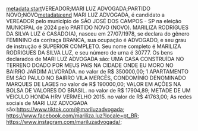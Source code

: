 <metadata:start>VEREADOR;MARI LUZ ADVOGADA;PARTIDO NOVO;NOVO<metadata:end>
MARI LUZ ADVOGADA, é candidato a VEREADOR pelo município de SÃO JOSÉ DOS CAMPOS - SP na eleição MUNICIPAL de 2024 pelo PARTIDO NOVO (NOVO). MARILIZA RODRIGUES DA SILVA LUZ é CASADO(A), nasceu em 27/07/1978, se declara do gênero FEMININO da cor/raça BRANCA, sua ocupação é ADVOGADO, e seu grau de instrução é SUPERIOR COMPLETO. Seu nome completo é MARILIZA RODRIGUES DA SILVA LUZ, e seu número de urna é 30777.
Os bens declarados de MARI LUZ ADVOGADA são: UMA CASA CONSTRUÍDA NO TERRENO DOADO POR MEUS PAIS NA CIDADE ONDE EU MORO NO BAIRRO JARDIM ALVORADA. no valor de R$ 350000,00; 1 APARTAMENTO EM SÃO PAULO NO BAIRRO VILA MERCÊS, CONDOMÍNIO DENOMINADO MARQUES DE LAGES no valor de R$ 190000,00; VALOR EM AÇÕES NA BOLSA DE VALORES DO BRASIL. no valor de R$ 17904,89; METADE DE UM VEICULO HONDA HRV VERMELHO 2015. no valor de R$ 41763,00; 
As redes sociais de MARI LUZ ADVOGADA são:https://www.tiktok.com/@mariluzadvogada; https://www.facebook.com/mariliza.luz?locale=pt_BR; https://www.instagram.com/mariluzadvogada/;